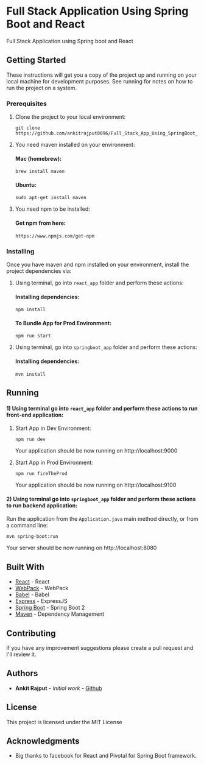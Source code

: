 # Full Stack Application Using Spring Boot and React

Full Stack Application using Spring boot and React

## Getting Started

These instructions will get you a copy of the project up and running on your local machine for development purposes. See running for notes on how to run the project on a system.

### Prerequisites

1. Clone the project to your local environment:
    ```
    git clone https://github.com/ankitrajput0096/Full_Stack_App_Using_SpringBoot_And_React
    ```
2. You need maven installed on your environment:

    #### Mac (homebrew):
    
    ```
    brew install maven
    ```
    #### Ubuntu:
    ```
    sudo apt-get install maven
    ```

3. You need npm to be installed:

    #### Get npm from here:
    ```
    https://www.npmjs.com/get-npm
    ```

### Installing

Once you have maven and npm installed on your environment, install the project dependencies via:

1. Using terminal, go into `react_app` folder and perform these actions:

    #### Installing dependencies:

    ```
    npm install
    ```

    #### To Bundle App for Prod Environment:

    ```
    npm run start
    ```

2. Using terminal, go into `springboot_app` folder and perform these actions:

    #### Installing dependencies:

    ```
    mvn install
    ```

## Running

#### 1) Using terminal go into `react_app` folder and perform these actions to run front-end application:

1. Start App in Dev Environment:

   ```
   npm run dev
   ```

   Your application should be now running on http://localhost:9000


2. Start App in Prod Environment:

   ```
   npm run fireTheProd
   ```

   Your application should be now running on http://localhost:9100

#### 2) Using terminal go into `springboot_app` folder and perform these actions to run backend application:

   Run the application from the `Application.java` main method directly,
   or from a command line:

   ```
   mvn spring-boot:run
   ```

   Your server should be now running on http://localhost:8080


## Built With

* [React](https://reactjs.org/) - React
* [WebPack](https://webpack.js.org/) - WebPack
* [Babel](https://babeljs.io/) - Babel
* [Express](https://expressjs.com/) - ExpressJS
* [Spring Boot](https://spring.io/projects/spring-boot) - Spring Boot 2
* [Maven](https://maven.apache.org/) - Dependency Management

## Contributing

If you have any improvement suggestions please create a pull request and I'll review it.


## Authors

* **Ankit Rajput** - *Initial work* - [Github](https://github.com/ankitrajput0096)

## License

This project is licensed under the MIT License

## Acknowledgments

* Big thanks to facebook for React and Pivotal for Spring Boot framework.
